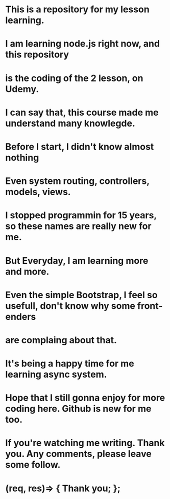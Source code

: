 # This is a repository for my lesson learning.
# I am learning node.js right now, and this repository 
# is the coding of the 2 lesson, on Udemy.
# I can say that, this course made me understand many knowlegde.
# Before I start, I didn't know almost nothing 
# Even system routing, controllers, models, views.
# I stopped programmin for 15 years, so these names are really new for me.
# But Everyday, I am learning more and more.
# Even the simple Bootstrap, I feel so usefull, don't know why some front-enders
# are complaing about that.
# It's being a happy time for me learning async system.
# Hope that I still gonna enjoy for more coding here. Github is new for me too.
# If you're watching me writing. Thank you.  Any comments, please leave some follow.
# (req, res)=> { Thank you; };
